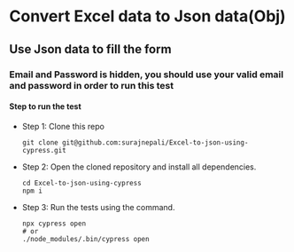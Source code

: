 # Convert Excel data to Json data(Obj)

## Use Json data to fill the form

### Email and Password is hidden, you should use your valid email and password in order to run this test

#### Step to run the test

- Step 1: Clone this repo
  ```
  git clone git@github.com:surajnepali/Excel-to-json-using-cypress.git
  ```
  
- Step 2: Open the cloned repository and install all dependencies.
  ```
  cd Excel-to-json-using-cypress
  npm i 
  ```
  
- Step 3: Run the tests using the command.
  ```
  npx cypress open
  # or
  ./node_modules/.bin/cypress open
